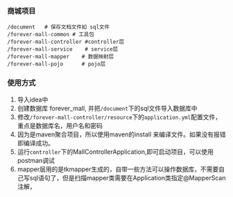 ### 商城项目

```
/document   # 保存文档文件如 sql文件
/forever-mall-common # 工具包
/forever-mall-controller #controller层
/forever-mall-service    # service层
/forever-mall-mapper	# 数据映射层
/forever-mall-pojo		# pojo层
```

### 使用方式

1. 导入idea中 
2. 创建数据库 forever_mall, 并把`/document`下的sql文件导入数据库中
3. 修改`/forever-mall-controller/resource`下的`application.yml`配置文件，重点是数据库名，用户名和密码
4. 因为是maven聚合项目，所以使用maven的install 来编译文件。如果没有报错即编译成功。
5. 运行`controller`下的MallControllerApplication,即可启动项目，可以使用postman调试
6. mapper层用的是tkmapper生成的，自带一些方法可以操作数据库，不需要自己写sql语句了，但是扫描mapper类需要在Application类指定@MapperScan注解，